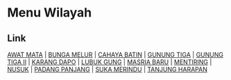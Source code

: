 # Menu Wilayah

## Link

[AWAT MATA](https://github.com/gigit-pemilu/pemilu-2024-17-bengkulu/tree/main/pilpres/hitung-suara/sub/17-bengkulu/sub/04-kaur/sub/08-semidang-gumay/sub/2008-awat-mata)
 | 
[BUNGA MELUR](https://github.com/gigit-pemilu/pemilu-2024-17-bengkulu/tree/main/pilpres/hitung-suara/sub/17-bengkulu/sub/04-kaur/sub/08-semidang-gumay/sub/2001-bunga-melur)
 | 
[CAHAYA BATIN](https://github.com/gigit-pemilu/pemilu-2024-17-bengkulu/tree/main/pilpres/hitung-suara/sub/17-bengkulu/sub/04-kaur/sub/08-semidang-gumay/sub/2007-cahaya-batin)
 | 
[GUNUNG TIGA](https://github.com/gigit-pemilu/pemilu-2024-17-bengkulu/tree/main/pilpres/hitung-suara/sub/17-bengkulu/sub/04-kaur/sub/08-semidang-gumay/sub/2004-gunung-tiga)
 | 
[GUNUNG TIGA II](https://github.com/gigit-pemilu/pemilu-2024-17-bengkulu/tree/main/pilpres/hitung-suara/sub/17-bengkulu/sub/04-kaur/sub/08-semidang-gumay/sub/2011-gunung-tiga-ii)
 | 
[KARANG DAPO](https://github.com/gigit-pemilu/pemilu-2024-17-bengkulu/tree/main/pilpres/hitung-suara/sub/17-bengkulu/sub/04-kaur/sub/08-semidang-gumay/sub/2002-karang-dapo)
 | 
[LUBUK GUNG](https://github.com/gigit-pemilu/pemilu-2024-17-bengkulu/tree/main/pilpres/hitung-suara/sub/17-bengkulu/sub/04-kaur/sub/08-semidang-gumay/sub/2003-lubuk-gung)
 | 
[MASRIA BARU](https://github.com/gigit-pemilu/pemilu-2024-17-bengkulu/tree/main/pilpres/hitung-suara/sub/17-bengkulu/sub/04-kaur/sub/08-semidang-gumay/sub/2013-masria-baru)
 | 
[MENTIRING](https://github.com/gigit-pemilu/pemilu-2024-17-bengkulu/tree/main/pilpres/hitung-suara/sub/17-bengkulu/sub/04-kaur/sub/08-semidang-gumay/sub/2006-mentiring)
 | 
[NUSUK](https://github.com/gigit-pemilu/pemilu-2024-17-bengkulu/tree/main/pilpres/hitung-suara/sub/17-bengkulu/sub/04-kaur/sub/08-semidang-gumay/sub/2009-nusuk)
 | 
[PADANG PANJANG](https://github.com/gigit-pemilu/pemilu-2024-17-bengkulu/tree/main/pilpres/hitung-suara/sub/17-bengkulu/sub/04-kaur/sub/08-semidang-gumay/sub/2012-padang-panjang)
 | 
[SUKA MERINDU](https://github.com/gigit-pemilu/pemilu-2024-17-bengkulu/tree/main/pilpres/hitung-suara/sub/17-bengkulu/sub/04-kaur/sub/08-semidang-gumay/sub/2005-suka-merindu)
 | 
[TANJUNG HARAPAN](https://github.com/gigit-pemilu/pemilu-2024-17-bengkulu/tree/main/pilpres/hitung-suara/sub/17-bengkulu/sub/04-kaur/sub/08-semidang-gumay/sub/2010-tanjung-harapan)

